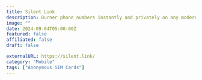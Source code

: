 ```yaml
---
title: Silent Link
description: Burner phone numbers instantly and privately on any modern eSIM-compatible smartphone.
image: ""
date: 2024-09-04T05:00:00Z
featured: false
affiliated: false
draft: false

externalURL: https://silent.link/
category: "Mobile"
tags: ["Anonymous SIM Cards"]
---
```

